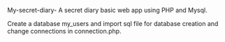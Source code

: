 My-secret-diary-
A secret diary basic web app using PHP and Mysql.

Create a database my_users and import sql file for database creation and change connections in connection.php.